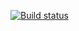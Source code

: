 [![Build status](https://ci.appveyor.com/api/projects/status/6fyfyoxi3bgol257/branch/master?svg=true)](https://ci.appveyor.com/project/Berengalina/selenide/branch/master)